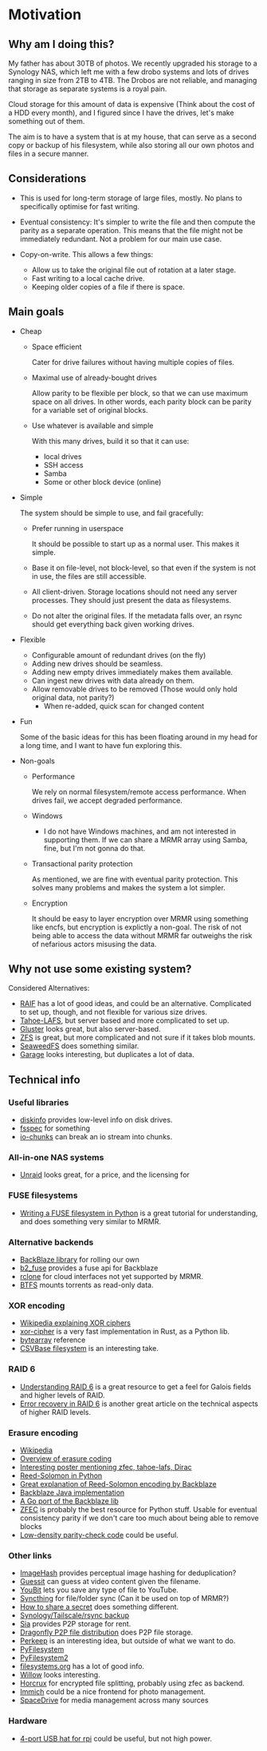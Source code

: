 # Motivation

## Why am I doing this?

My father has about 30TB of photos. We recently upgraded his storage to a Synology NAS, which left me with a few drobo systems and lots of drives ranging in size from 2TB to 4TB. The Drobos are not reliable, and managing that storage as separate systems is a royal pain.

Cloud storage for this amount of data is expensive (Think about the cost of a HDD every month), and I figured since I have the drives, let's make something out of them.

The aim is to have a system that is at my house, that can serve as a second copy or backup of his filesystem, while also storing all our own photos and files in a secure manner.

## Considerations

- This is used for long-term storage of large files, mostly. No plans to specifically optimise for fast writing.
- Eventual consistency: It's simpler to write the file and then compute the parity as a separate operation. This means that the file might not be immediately redundant. Not a problem for our main use case.
- Copy-on-write. This allows a few things:

  - Allow us to take the original file out of rotation at a later stage.
  - Fast writing to a local cache drive.
  - Keeping older copies of a file if there is space.

## Main goals

- Cheap

  - Space efficient

    Cater for drive failures without having multiple copies of files.

  - Maximal use of already-bought drives

    Allow parity to be flexible per block, so that we can use maximum space on all drives. In other words, each parity block can be parity for a variable set of original blocks.

  - Use whatever is available and simple

    With this many drives, build it so that it can use:

    - local drives
    - SSH access
    - Samba
    - Some or other block device (online)

- Simple

  The system should be simple to use, and fail gracefully:

  - Prefer running in userspace

    It should be possible to start up as a normal user. This makes it simple.

  - Base it on file-level, not block-level, so that even if the system is not in use, the files are still accessible.
  - All client-driven. Storage locations should not need any server processes. They should just present the data as filesystems.
  - Do not alter the original files. If the metadata falls over, an rsync should get everything back given working drives.

- Flexible

  - Configurable amount of redundant drives (on the fly)
  - Adding new drives should be seamless.
  - Adding new empty drives immediately makes them available.
  - Can ingest new drives with data already on them.
  - Allow removable drives to be removed (Those would only hold original data, not parity?)
    - When re-added, quick scan for changed content

- Fun

  Some of the basic ideas for this has been floating around in my head for a long time, and I want to have fun exploring this.

- Non-goals

  - Performance

    We rely on normal filesystem/remote access performance. When drives fail, we accept degraded performance.

  - Windows

    - I do not have Windows machines, and am not interested in supporting them. If we can share a MRMR array using Samba, fine, but I'm not gonna do that.

  - Transactional parity protection

    As mentioned, we are fine with eventual parity protection. This solves many problems and makes the system a lot simpler.

  - Encryption

    It should be easy to layer encryption over MRMR using something like encfs, but encryption is explictly a non-goal. The risk of not being able to access the data without MRMR far outweighs the risk of nefarious actors misusing the data.

## Why not use some existing system?

Considered Alternatives:

- [RAIF](https://www.filesystems.org/docs/raif/index.html) has a lot of good ideas, and could be an alternative. Complicated to set up, though, and not flexible for various size drives.
- [Tahoe-LAFS](https://tahoe-lafs.org/trac/tahoe-lafs), but server based and more complicated to set up.
- [Gluster](https://docs.gluster.org/en/latest/Quick-Start-Guide/Architecture/) looks great, but also server-based.
- [ZFS](https://en.wikipedia.org/wiki/ZFS) is great, but more complicated and not sure if it takes blob mounts.
- [SeaweedFS](https://github.com/seaweedfs/seaweedfs) does something similar.
- [Garage](https://garagehq.deuxfleurs.fr/) looks interesting, but duplicates a lot of data.

## Technical info

### Useful libraries

- [diskinfo](https://pypi.org/project/diskinfo/) provides low-level info on disk drives.
- [fsspec](https://filesystem-spec.readthedocs.io/en/latest/intro.html) for something
- [io-chunks](https://python-io-chunks.readthedocs.io/en/latest/index.html) can break an io stream into chunks.

### All-in-one NAS systems

- [Unraid](https://unraid.net/) looks great, for a price, and the licensing for 

### FUSE filesystems

- [Writing a FUSE filesystem in Python](https://thepythoncorner.com/posts/2017-02-27-writing-a-fuse-filesystem-in-python/) is a great tutorial for understanding, and does something very similar to MRMR.

### Alternative backends

- [BackBlaze library](https://github.com/sibblegp/b2blaze) for rolling our own
- [b2_fuse](https://github.com/sondree/b2_fuse) provides a fuse api for Backblaze
- [rclone](https://hackaday.com/2020/11/10/linux-fu-send-in-the-cloud-clones/) for cloud interfaces not yet supported by MRMR.
- [BTFS](https://github.com/johang/btfs) mounts torrents as read-only data.

### XOR encoding

- [Wikipedia explaining XOR ciphers](https://en.wikipedia.org/wiki/XOR_cipher)
- [xor-cipher](https://pypi.org/project/xor-cipher/) is a very fast implementation in Rust, as a Python lib.
- [bytearray](https://docs.python.org/3/library/functions.html#func-bytearray) reference
- [CSVBase filesystem](https://csvbase.com/blog/7) is an interesting take.

### RAID 6

- [Understanding RAID 6](https://blogs.oracle.com/solaris/post/understanding-raid-6-with-junior-high-math) is a great resource to get a feel for Galois fields and higher levels of RAID.
- [Error recovery in RAID 6](https://anadoxin.org/blog/error-recovery-in-raid6.html/) is another great article on the technical aspects of higher RAID levels.

### Erasure encoding

- [Wikipedia](https://en.wikipedia.org/wiki/Erasure_code)
- [Overview of erasure coding](https://searchstorage.techtarget.com/definition/erasure-coding)
- [Interesting poster mentioning zfec, tahoe-lafs, Dirac](https://indico.cern.ch/event/304944/contributions/1672361/attachments/578573/796721/ecposter.pdf)
- [Reed-Solomon in Python](https://pypi.org/project/unireedsolomon/)
- [Great explanation of Reed-Solomon encoding by Backblaze](https://www.backblaze.com/blog/reed-solomon/)
- [Backblaze Java implementation](https://github.com/Backblaze/JavaReedSolomon/blob/master/src/main/java/com/backblaze/erasure/Galois.java)
- [A Go port of the Backblaze lib](https://github.com/klauspost/reedsolomon)
- [ZFEC](https://pypi.org/project/zfec/) is probably the best resource for Python stuff. Usable for eventual consistency parity if we don't care too much about being able to remove blocks
- [Low-density parity-check code](https://en.wikipedia.org/wiki/Low-density_parity-check_code) could be useful.

### Other links

- [ImageHash](https://pypi.org/project/ImageHash/) provides perceptual image hashing for deduplication?
- [Guessit](https://github.com/guessit-io/guessit) can guess at video content given the filename.
- [YouBit](https://github.com/MeViMo/youbit) lets you save any type of file to YouTube.
- [Syncthing](https://docs.syncthing.net/intro/getting-started.html) for file/folder sync (Can it be used on top of MRMR?)
- [How to share a secret](https://fermatslibrary.com/s/how-to-share-a-secret) does something different.
- [Synology/Tailscale/rsync backup](https://www.podfeet.com/blog/2023/01/rsync-tailscale-synology/?utm_content=December+2022+Newsletter&utm_medium=email_action&utm_source=customer.io)
- [Sia](https://sia.tech/) provides P2P storage for rent.
- [Dragonfly P2P file distribution](https://github.com/dragonflyoss/Dragonfly2) does P2P file storage.
- [Perkeep](https://perkeep.org/) is an interesting idea, but outside of what we want to do.
- [PyFilesystem](https://www.pyfilesystem.org/)
- [PyFilesystem2](https://github.com/PyFilesystem/pyfilesystem2)
- [filesystems.org](https://www.filesystems.org/) has a lot of good info.
- [Willow](https://willowprotocol.org/) looks interesting.
- [Horcrux](https://github.com/jesseduffield/horcrux) for encrypted file splitting, probably using zfec as backend. 
- [Immich](https://github.com/immich-app/immich) could be a nice frontend for photo management.
- [SpaceDrive](https://github.com/spacedriveapp/spacedrive) for media management across many sources

### Hardware

- [4-port USB hat for rpi](https://www.amazon.com/MakerSpot-Stackable-Raspberry-Connector-Bluetooth/dp/B01IT1TLFQ?dchild=1&keywords=raspberry+pi+zero+hub&qid=1627359301&sr=8-6&linkCode=sl1&tag=nt-2018-20&linkId=7a9d8b03daccb696c0246291bc88c386&language=en_US&ref_=as_li_ss_tl) could be useful, but not high power.